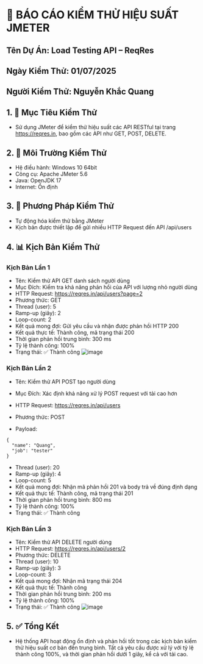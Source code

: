 # 📄 BÁO CÁO KIỂM THỬ HIỆU SUẤT JMETER
## Tên Dự Án: Load Testing API – ReqRes
## Ngày Kiểm Thử: 01/07/2025
## Người Kiểm Thử: Nguyễn Khắc Quang

## 1. 🎯 Mục Tiêu Kiểm Thử
- Sử dụng JMeter để kiểm thử hiệu suất các API RESTful tại trang https://reqres.in, bao gồm các API như GET, POST, DELETE.
## 2. 🧪 Môi Trường Kiểm Thử
- Hệ điều hành: Windows 10 64bit
- Công cụ: Apache JMeter 5.6
- Java: OpenJDK 17
- Internet: Ổn định
## 3. 🧰 Phương Pháp Kiểm Thử
- Tự động hóa kiểm thử bằng JMeter
- Kịch bản được thiết lập để gửi nhiều HTTP Request đến API /api/users
## 4. 📊 Kịch Bản Kiểm Thử
### Kịch Bản Lần 1
- Tên: Kiểm thử API GET danh sách người dùng
- Mục Đích: Kiểm tra khả năng phản hồi của API với lượng nhỏ người dùng
- HTTP Request: https://reqres.in/api/users?page=2
- Phương thức: GET
- Thread (user): 5
- Ramp-up (giây): 2
- Loop-count: 2
- Kết quả mong đợi: Gửi yêu cầu và nhận được phản hồi HTTP 200
- Kết quả thực tế: Thành công, mã trạng thái 200
- Thời gian phản hồi trung bình: 300 ms
- Tỷ lệ thành công: 100%
- Trạng thái: ✅ Thành công
![image](https://github.com/user-attachments/assets/0fd28ca6-bf80-4a20-8dde-d2fcd79f4ff2)

### Kịch Bản Lần 2
- Tên: Kiểm thử API POST tạo người dùng
- Mục Đích: Xác định khả năng xử lý POST request với tải cao hơn
- HTTP Request: https://reqres.in/api/users
- Phương thức: POST

- Payload:
```
{
  "name": "Quang",
  "job": "tester"
}

```
- Thread (user): 20
- Ramp-up (giây): 4
- Loop-count: 5
- Kết quả mong đợi: Nhận mã phản hồi 201 và body trả về đúng định dạng
- Kết quả thực tế: Thành công, mã trạng thái 201
- Thời gian phản hồi trung bình: 800 ms
- Tỷ lệ thành công: 100%
- Trạng thái: ✅ Thành công
### Kịch Bản Lần 3
- Tên: Kiểm thử API DELETE người dùng
- HTTP Request: https://reqres.in/api/users/2
- Phương thức: DELETE
- Thread (user): 10
- Ramp-up (giây): 3
- Loop-count: 3
- Kết quả mong đợi: Nhận mã trạng thái 204
- Kết quả thực tế: Thành công
- Thời gian phản hồi trung bình: 200 ms
- Tỷ lệ thành công: 100%
- Trạng thái: ✅ Thành công
![image](https://github.com/user-attachments/assets/d912554e-c573-471f-ab25-8cd001c251ad)

## 5. ✅ Tổng Kết
- Hệ thống API hoạt động ổn định và phản hồi tốt trong các kịch bản kiểm thử hiệu suất cơ bản đến trung bình. Tất cả yêu cầu được xử lý với tỷ lệ thành công 100%, và thời gian phản hồi dưới 1 giây, kể cả với tải cao.



